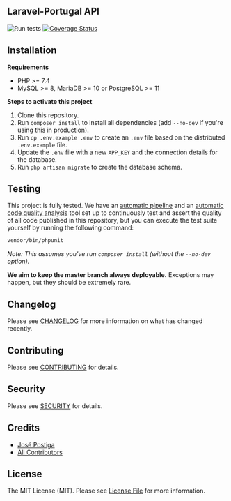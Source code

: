 ## Laravel-Portugal API

![Run tests](https://github.com/laravel-portugal/api/workflows/Run%20tests/badge.svg)
[![Coverage Status](https://coveralls.io/repos/github/laravel-portugal/api/badge.svg?branch=master)](https://coveralls.io/github/laravel-portugal/api?branch=master)

## Installation

**Requirements**

- PHP >= 7.4
- MySQL >= 8, MariaDB >= 10 or PostgreSQL >= 11

**Steps to activate this project**

1. Clone this repository.
2. Run `composer install` to install all dependencies (add `--no-dev` if you're using this in production).
3. Run `cp .env.example .env` to create an `.env` file based on the distributed `.env.example` file.
4. Update the `.env` file with a new `APP_KEY` and the connection details for the database.
5. Run `php artisan migrate` to create the database schema.

## Testing

This project is fully tested. We have an [automatic pipeline](https://github.com/laravel-portugal/api/actions) and an [automatic code quality analysis](https://coveralls.io/github/laravel-portugal/api) tool set up to continuously test and assert the quality of all code published in this repository, but you can execute the test suite yourself by running the following command:

``` bash
vendor/bin/phpunit
```

_Note: This assumes you've run `composer install` (without the `--no-dev` option)._

**We aim to keep the master branch always deployable.** Exceptions may happen, but they should be extremely rare.

## Changelog

Please see [CHANGELOG](CHANGELOG.md) for more information on what has changed recently.

## Contributing

Please see [CONTRIBUTING](CONTRIBUTING.md) for details.

## Security

Please see [SECURITY](SECURITY.md) for details.

## Credits

- [José Postiga](https://github.com/josepostiga)
- [All Contributors](../../contributors)

## License

The MIT License (MIT). Please see [License File](LICENSE.md) for more information.
